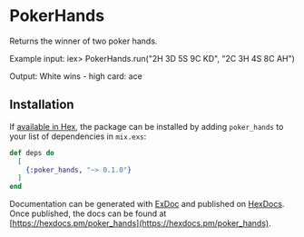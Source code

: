 # PokerHands

Returns the winner of two poker hands.

Example input:
  iex> PokerHands.run("2H 3D 5S 9C KD", "2C 3H 4S 8C AH")

Output:
  White wins - high card: ace

## Installation

If [available in Hex](https://hex.pm/docs/publish), the package can be installed
by adding `poker_hands` to your list of dependencies in `mix.exs`:

```elixir
def deps do
  [
    {:poker_hands, "~> 0.1.0"}
  ]
end
```

Documentation can be generated with [ExDoc](https://github.com/elixir-lang/ex_doc)
and published on [HexDocs](https://hexdocs.pm). Once published, the docs can
be found at [https://hexdocs.pm/poker_hands](https://hexdocs.pm/poker_hands).

